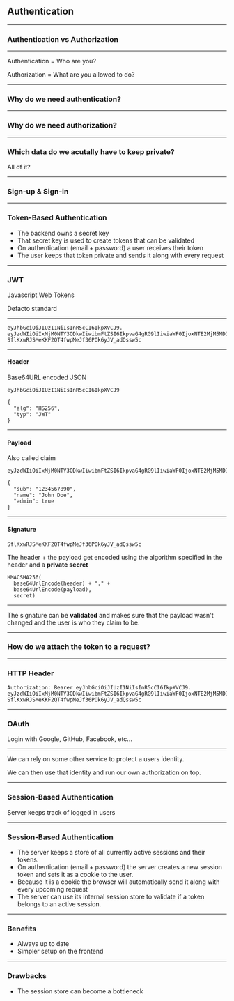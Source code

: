 ## Authentication

---

### Authentication vs Authorization

---

Authentication = Who are you?

Authorization = What are you allowed to do?

---

### Why do we need authentication?

---

### Why do we need authorization?

---

### Which data do we acutally have to keep private?

All of it?

---

### Sign-up & Sign-in

---

### Token-Based Authentication

- The backend owns a secret key <!-- .element: class="fragment" -->
- That secret key is used to create tokens that can be validated <!-- .element: class="fragment" -->
- On authentication (email + password) a user receives their token <!-- .element: class="fragment" -->
- The user keeps that token private and sends it along with every request <!-- .element: class="fragment" -->

---

### JWT

Javascript Web Tokens

Defacto standard

---

```
eyJhbGciOiJIUzI1NiIsInR5cCI6IkpXVCJ9.
eyJzdWIiOiIxMjM0NTY3ODkwIiwibmFtZSI6IkpvaG4gRG9lIiwiaWF0IjoxNTE2MjM5MDIyfQ.
SflKxwRJSMeKKF2QT4fwpMeJf36POk6yJV_adQssw5c
```

---

#### Header

Base64URL encoded JSON

```
eyJhbGciOiJIUzI1NiIsInR5cCI6IkpXVCJ9
```

```
{
  "alg": "HS256",
  "typ": "JWT"
}
```

---

#### Payload

Also called claim

```
eyJzdWIiOiIxMjM0NTY3ODkwIiwibmFtZSI6IkpvaG4gRG9lIiwiaWF0IjoxNTE2MjM5MDIyfQ
```

```
{
  "sub": "1234567890",
  "name": "John Doe",
  "admin": true
}
```

---

#### Signature

```
SflKxwRJSMeKKF2QT4fwpMeJf36POk6yJV_adQssw5c
```

The header + the payload get encoded using the algorithm specified in the header and a **private secret**

```
HMACSHA256(
  base64UrlEncode(header) + "." +
  base64UrlEncode(payload),
  secret)
```

---

The signature can be **validated** and makes sure that the payload wasn't changed and the user is who they claim to be.

---

### How do we attach the token to a request?

---

### HTTP Header

```
Authorization: Bearer eyJhbGciOiJIUzI1NiIsInR5cCI6IkpXVCJ9.
eyJzdWIiOiIxMjM0NTY3ODkwIiwibmFtZSI6IkpvaG4gRG9lIiwiaWF0IjoxNTE2MjM5MDIyfQ.
SflKxwRJSMeKKF2QT4fwpMeJf36POk6yJV_adQssw5c
```

---

### OAuth

Login with Google, GitHub, Facebook, etc...

---

We can rely on some other service to protect a users identity.

We can then use that identity and run our own authorization on top.

---

### Session-Based Authentication

Server keeps track of logged in users

---

### Session-Based Authentication

- The server keeps a store of all currently active sessions and their tokens.
- On authentication (email + password) the server creates a new session token and
  sets it as a cookie to the user. <!-- .element: class="fragment"
  -->
- Because it is a cookie the browser will automatically send it along with every
  upcoming request <!-- .element: class="fragment" -->
- The server can use its internal session store to validate if a token belongs
  to an active session. <!-- .element: class="fragment" -->

---

### Benefits

- Always up to date
- Simpler setup on the frontend

---

### Drawbacks

- The session store can become a bottleneck
